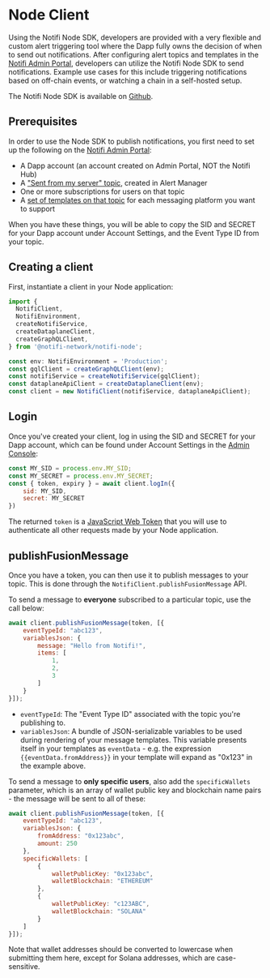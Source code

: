 # Node Client

Using the Notifi Node SDK, developers are provided with a very flexible and custom alert triggering tool where the Dapp
fully owns the decision of when to send out notifications. After configuring alert topics and templates in the
[Notifi Admin Portal](https://admin.notifi.network), developers can utilize the Notifi Node SDK to send notifications.
Example use cases for this include triggering notifications based on off-chain events, or watching a chain in a
self-hosted setup.

The Notifi Node SDK is available on [Github](https://github.com/notifi-network/notifi-sdk-ts/tree/main/packages/notifi-node).

## Prerequisites

In order to use the Node SDK to publish notifications, you first need to set up the following on the
[Notifi Admin Portal](https://admin.notifi.network):

- A Dapp account (an account created on Admin Portal, NOT the Notifi Hub)
- A ["Sent from my server" topic](../../create-topics/api-triggered.md), created in Alert Manager
- One or more subscriptions for users on that topic
- A [set of templates on that topic](../../create-topics/templates.md) for each messaging platform you want to support

When you have these things, you will be able to copy the SID and SECRET for your Dapp account
under Account Settings, and the Event Type ID from your topic.

## Creating a client

First, instantiate a client in your Node application:

```javascript
import {
  NotifiClient,
  NotifiEnvironment,
  createNotifiService, 
  createDataplaneClient, 
  createGraphQLClient,
} from '@notifi-network/notifi-node';

const env: NotifiEnvironment = 'Production';
const gqlClient = createGraphQLClient(env);
const notifiService = createNotifiService(gqlClient);
const dataplaneApiClient = createDataplaneClient(env);
const client = new NotifiClient(notifiService, dataplaneApiClient);
```

## Login

Once you've created your client, log in using the SID and SECRET for your Dapp account,
which can be found under Account Settings in the [Admin Console](https://admin.notifi.network/):

```javascript
const MY_SID = process.env.MY_SID;
const MY_SECRET = process.env.MY_SECRET;
const { token, expiry } = await client.logIn({
    sid: MY_SID,
    secret: MY_SECRET
})
```

The returned `token` is a [JavaScript Web Token](https://jwt.io) that you will use to authenticate
all other requests made by your Node application.

## publishFusionMessage

Once you have a token, you can then use it to publish messages to your topic. This is done through the
`NotifiClient.publishFusionMessage` API.

To send a message to **everyone** subscribed to a particular topic, use the call below:

```javascript
await client.publishFusionMessage(token, [{
    eventTypeId: "abc123",
    variablesJson: {
        message: "Hello from Notifi!",
        items: [
            1,
            2,
            3    
        ]
    }
}]);
```

- `eventTypeId`: The "Event Type ID" associated with the topic you're publishing to.
- `variablesJson`: A bundle of JSON-serializable variables to be used during rendering
  of your message templates. This variable presents itself in your templates as `eventData` -
  e.g. the expression `{{eventData.fromAddress}}` in your template will expand as "0x123"
  in the example above.

To send a message to **only specific users**, also add the `specificWallets` parameter,
which is an array of wallet public key and blockchain name pairs - the message will be sent
to all of these:

```javascript
await client.publishFusionMessage(token, [{
    eventTypeId: "abc123",
    variablesJson: {
        fromAddress: "0x123abc",
        amount: 250
    },
    specificWallets: [
        {
            walletPublicKey: "0x123abc",
            walletBlockchain: "ETHEREUM"
        },
        {
            walletPublicKey: "c123ABC",
            walletBlockchain: "SOLANA"
        }
    ]
}]);
```

Note that wallet addresses should be converted to lowercase when submitting them
here, except for Solana addresses, which are case-sensitive.

